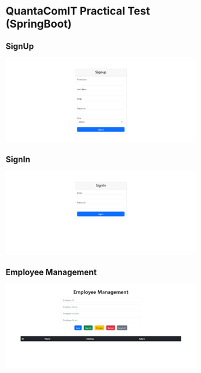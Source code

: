 # QuantaComIT Practical Test (SpringBoot)

## SignUp

<img src="ss/SignUp.png">

## SignIn

<img src="ss/SignIn.png">

## Employee Management

<img src="ss/Employee.png">